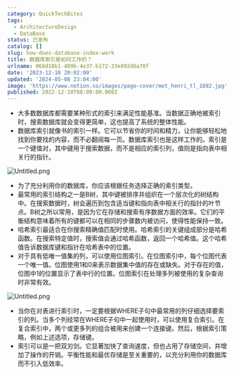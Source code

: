 ```yaml
---
category: QuickTechBites
tags:
  - ArchitectureDesign
  - DataBase
status: 已发布
catalog: []
slug: how-does-database-index-work
title: 数据库索引是如何工作的？
urlname: 068d18b1-489b-4e37-b172-33e892d6a70f
date: '2023-12-10 20:02:00'
updated: '2024-05-08 23:04:00'
image: 'https://www.notion.so/images/page-cover/met_henri_tl_1892.jpg'
published: 2022-12-10T08:00:00.000Z
---
```

- 大多数数据库都需要某种形式的索引来满足性能基准。当数据正确地被索引时，搜索数据库就会变得更简单，这也提高了系统的整体性能。
- 数据库索引就像书的索引一样。它可以节省你的时间和精力，让你能够轻松地找到你要找的内容，而不必翻阅每一页。数据库索引也是这样工作的。索引是一个键值对，其中键用于搜索数据，而不是相应的索引列，值则是指向表中相关行的指针。

![Untitled.png](https://prod-files-secure.s3.us-west-2.amazonaws.com/5d24fe63-e567-4804-86f9-9fdc62e13082/3e87f042-644d-48ab-9a58-227f3d930d71/Untitled.png?X-Amz-Algorithm=AWS4-HMAC-SHA256&X-Amz-Content-Sha256=UNSIGNED-PAYLOAD&X-Amz-Credential=ASIAZI2LB466UL224JLT%2F20250418%2Fus-west-2%2Fs3%2Faws4_request&X-Amz-Date=20250418T213454Z&X-Amz-Expires=3600&X-Amz-Security-Token=IQoJb3JpZ2luX2VjEPX%2F%2F%2F%2F%2F%2F%2F%2F%2F%2FwEaCXVzLXdlc3QtMiJGMEQCID3QgwwiuS0bIy1IRGYr2ILAGg%2FOL3mEbNNEBh9QTG3JAiBf3wjzQwAvdTMnq1wyr3E2b6j6T8AVlL5KfpyrCu2tJyr%2FAwh%2BEAAaDDYzNzQyMzE4MzgwNSIM96%2B4vY2KNTvzL8W0KtwDNxl8PGqrltWfsJ6QBBWzaxY%2BVzNhqHvf%2BOklSwtA%2B5cTwbllQVWXZ7j1iq0a4ztVuib%2Fzc09q4nF5wn010rFMqreaQa5tk4xIqQVYAWeJWguOVEf8s1nKQGhqWaeOjQytaYZIcTKu%2F3ZQY9hSJ407glDljn7bZO9t%2BYy7p364fAsEZl3gT7kl4rAoT6ZZ3NY6sjBcLwC8KzG29Ds0StBV3uIpPlTT17SzI55O6R0Pe7ogYcdW%2BVurtCUv0EY%2FuO%2BISSNA37DYkjsCAnnnc2dA3GD4aLyorVDogJKNR5mc%2BjfnBD0Dls3Lbq2zu6nnyyVNTF8wZalN9tAlzicwUdefo1eOb%2BcUGotbCKrNlnwfCX%2BsIW9KZDzY7a6T1lqHEvL1a9%2B0TKm3Qjq%2BdHl5MZrzLtopXm4hHsinEgbPxpqniZdo5nQVp74B5Eg9Cyg49tBPVOs1ez1%2BwsbJ3Srsk3okdmXpJNdI60bYx6Bu6JFDEEVo1L6cGOajkpU9XoEJamSX%2Fs3G0kokJ69hgrQmLVeihvMY%2FW31CW44edTa3j%2F9Ih0O%2FOlmU7qKQc3hpGU%2BWMGT3nzLqljUwEOeXlOnQgHYnqy%2Bw%2FBrgJlKvciIwwue%2FyfqHq2vrxARS8iCxEw2PyKwAY6pgFgLL1LSWFyR2E9c0dSo%2FlTyPl%2FnQusG5aELmeqAUvTE3lq9n%2Ffz1kUaVnhUU3csKj6gAn8UkZNm90P2fOjxr2GVx1qHmsBZpOu1jBRryetlM9UvRaK5ipU3KTjcXdLbYoKLBordBv1sxHVaQxIkNtASA9dSFjTxBDqNdF84f90NhVnIFPJW8thNuWU1OKnjsyKQj7Qs8oPrcZdZ6Y25AbGV6ojPs8u&X-Amz-Signature=d20e9d1bf852276ab9c951a737a41869e9602d33ac5a8f2b27d769e94a6647d2&X-Amz-SignedHeaders=host&x-id=GetObject)

- 为了充分利用你的数据库，你应该根据任务选择正确的索引类型。
- 最常用的索引结构之一是B树，其中键被排序并组织在一个层次化的树结构中。在搜索数据时，树会遍历到包含适当键和指向表中相关行的指针的叶节点。B树之所以常用，是因为它在存储和搜索有序数据方面的效率。它们的平衡结构意味着所有的键都可以在相同的步骤数内被访问，使得性能保持一致。
- 哈希索引最适合在你搜索精确值匹配时使用。哈希索引的关键组成部分是哈希函数。在搜索特定值时，搜索值会通过哈希函数，返回一个哈希值。这个哈希值告诉数据库键和指针在哈希表中的位置。
- 对于具有低唯一值集的列，可以使用位图索引。在位图索引中，每个位图代表一个唯一值。位图使用1和0来表示数据集中值的存在或缺失。对于存在的值，位图中1的位置显示了表中行的位置。位图索引在处理多列被使用的复杂查询时非常有效。

![Untitled.png](https://prod-files-secure.s3.us-west-2.amazonaws.com/5d24fe63-e567-4804-86f9-9fdc62e13082/25e88b4a-737d-484e-85cc-b7fe2444aa3c/Untitled.png?X-Amz-Algorithm=AWS4-HMAC-SHA256&X-Amz-Content-Sha256=UNSIGNED-PAYLOAD&X-Amz-Credential=ASIAZI2LB466UL224JLT%2F20250418%2Fus-west-2%2Fs3%2Faws4_request&X-Amz-Date=20250418T213454Z&X-Amz-Expires=3600&X-Amz-Security-Token=IQoJb3JpZ2luX2VjEPX%2F%2F%2F%2F%2F%2F%2F%2F%2F%2FwEaCXVzLXdlc3QtMiJGMEQCID3QgwwiuS0bIy1IRGYr2ILAGg%2FOL3mEbNNEBh9QTG3JAiBf3wjzQwAvdTMnq1wyr3E2b6j6T8AVlL5KfpyrCu2tJyr%2FAwh%2BEAAaDDYzNzQyMzE4MzgwNSIM96%2B4vY2KNTvzL8W0KtwDNxl8PGqrltWfsJ6QBBWzaxY%2BVzNhqHvf%2BOklSwtA%2B5cTwbllQVWXZ7j1iq0a4ztVuib%2Fzc09q4nF5wn010rFMqreaQa5tk4xIqQVYAWeJWguOVEf8s1nKQGhqWaeOjQytaYZIcTKu%2F3ZQY9hSJ407glDljn7bZO9t%2BYy7p364fAsEZl3gT7kl4rAoT6ZZ3NY6sjBcLwC8KzG29Ds0StBV3uIpPlTT17SzI55O6R0Pe7ogYcdW%2BVurtCUv0EY%2FuO%2BISSNA37DYkjsCAnnnc2dA3GD4aLyorVDogJKNR5mc%2BjfnBD0Dls3Lbq2zu6nnyyVNTF8wZalN9tAlzicwUdefo1eOb%2BcUGotbCKrNlnwfCX%2BsIW9KZDzY7a6T1lqHEvL1a9%2B0TKm3Qjq%2BdHl5MZrzLtopXm4hHsinEgbPxpqniZdo5nQVp74B5Eg9Cyg49tBPVOs1ez1%2BwsbJ3Srsk3okdmXpJNdI60bYx6Bu6JFDEEVo1L6cGOajkpU9XoEJamSX%2Fs3G0kokJ69hgrQmLVeihvMY%2FW31CW44edTa3j%2F9Ih0O%2FOlmU7qKQc3hpGU%2BWMGT3nzLqljUwEOeXlOnQgHYnqy%2Bw%2FBrgJlKvciIwwue%2FyfqHq2vrxARS8iCxEw2PyKwAY6pgFgLL1LSWFyR2E9c0dSo%2FlTyPl%2FnQusG5aELmeqAUvTE3lq9n%2Ffz1kUaVnhUU3csKj6gAn8UkZNm90P2fOjxr2GVx1qHmsBZpOu1jBRryetlM9UvRaK5ipU3KTjcXdLbYoKLBordBv1sxHVaQxIkNtASA9dSFjTxBDqNdF84f90NhVnIFPJW8thNuWU1OKnjsyKQj7Qs8oPrcZdZ6Y25AbGV6ojPs8u&X-Amz-Signature=77e2a0446beb76dd9c3deeded30f7a3bc76dfebbed526b71df1764c1641d865c&X-Amz-SignedHeaders=host&x-id=GetObject)

- 当你在对表进行索引时，一定要根据WHERE子句中最常用的列仔细选择要索引的列。当多个列经常在WHERE子句中一起使用时，可以使用复合索引。在复合索引中，两个或更多列的组合被用来创建一个连接键。然后，根据索引策略，例如上述选项，存储键。
- 索引可以是一把双刃剑。它显著加快了查询速度，但也占用了存储空间，并增加了操作的开销。平衡性能和最优存储是至关重要的，以充分利用你的数据库而不引入低效率。
